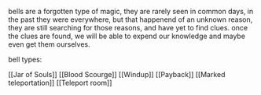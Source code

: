 bells are a forgotten type of magic, they are rarely seen in common days, in the past they were everywhere, but that happenend of an unknown reason, they are still searching for those reasons, and have yet to find clues. once the clues are found, we will be able to  expend our knowledge and maybe even get them ourselves.

bell types:

[[Jar of Souls]]
[[Blood Scourge]]
[[Windup]]
[[Payback]]
[[Marked teleportation]]
[[Teleport room]]